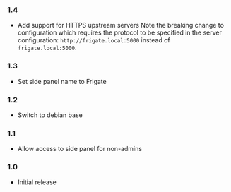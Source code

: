 ### 1.4

- Add support for HTTPS upstream servers
  Note the breaking change to configuration which requires the protocol to be
  specified in the server configuration: `http://frigate.local:5000` instead of
  `frigate.local:5000`.

### 1.3

- Set side panel name to Frigate

### 1.2

- Switch to debian base

### 1.1

- Allow access to side panel for non-admins

### 1.0

- Initial release
